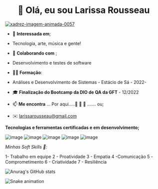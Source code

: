 










  <h1 align="center"> 👋 Olá, eu sou Larissa Rousseau  </h1> 
  
  <a href="https://www.imagensanimadas.com/cat-xadrez-613.htm"><img src="https://www.imagensanimadas.com/data/media/613/xadrez-imagem-animada-0057.gif" border="0" alt="xadrez-imagem-animada-0057" /></a>












- 👀 **Interessada em**; 
- Tecnologia, arte, música e gente!
- 💞️ **Colaborando com** ; 
- Desenvolvimento e testes de software
- 👩‍🎓 **Formação**: 
- Análises e Desenvolvimento de Sistemas - Estácio de Sá - 2022-
- 🎓 **Finalização do Bootcamp da DIO de QA da GFT** - 12/2022
- 📫 **Me encontra** ... Por aqui.....👣 👣 👣 ....... ou;

- ✉️ larissarousseau@gmail.com

 
**Tecnologias e ferramentas certificadas e em desenvolvimento;**

![image](https://user-images.githubusercontent.com/98029687/208180491-a9a3ab73-82b9-48d4-a970-0d0abc91fb93.png)
![image](https://user-images.githubusercontent.com/98029687/208181219-88ae7b1f-8b6f-4479-a23f-094b54da9c65.png)
![image](https://user-images.githubusercontent.com/98029687/208180836-4476c0e9-86ce-47d6-9de6-1b8632f0e714.png)
![image](https://user-images.githubusercontent.com/98029687/208180887-dcb8ba04-aa3c-44c9-9ea6-87286951e0ef.png)
![image](https://user-images.githubusercontent.com/98029687/208180911-704ef217-b589-4874-a460-ede2388e33e9.png)


*Minhas Soft Skills 💞️:* 


1- Trabalho em equipe 2 - Proatividade 3 - Empatia  4 -Comunicação 5 -Comprometimento 6 - Criatividade 7 - Resiliência


![Anurag's GitHub stats](https://github-readme-stats.vercel.app/api?username=LRM88&show_icons=true&theme=dracula)


![Snake animation](https://github.com/LRM88/LRM88/blob/output/github-contribution-grid-snake.svg)




            
          


          
 


            
            
         
            
  






<!---
LRM88/LRM88 is a ✨ special ✨ repository because its `README.md` (this file) appears on your GitHub profile.
You can click the Preview link to take a look at your changes.
--->
